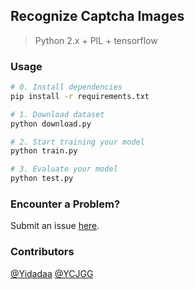 ## Recognize Captcha Images
> Python 2.x + PIL + tensorflow

### Usage
```bash
# 0. Install dependencies
pip install -r requirements.txt

# 1. Download dataset
python download.py

# 2. Start training your model
python train.py

# 3. Evaluate your model
python test.py
```

### Encounter a Problem?
Submit an issue [here](https://github.com/Yidadaa/Captcha-Deep-Learning/issues).

### Contributors
[@Yidadaa](https://github.com/Yidadaa)
[@YCJGG](https://github.com/YCJGG)

